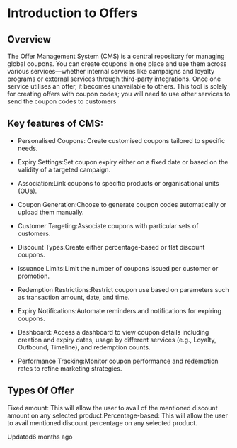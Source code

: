 # Introduction to Offers

## Overview

The Offer Management System (CMS) is a central repository for managing global coupons. You can create coupons in one place and use them across various services—whether internal services like campaigns and loyalty programs or external services through third-party integrations. Once one service utilises an offer, it becomes unavailable to others. This tool is solely for creating offers with coupon codes; you will need to use other services to send the coupon codes to customers

## Key features of CMS:

- Personalised Coupons: Create customised coupons tailored to specific needs.

- Expiry Settings:Set coupon expiry either on a fixed date or based on the validity of a targeted campaign.

- Association:Link coupons to specific products or organisational units (OUs).

- Coupon Generation:Choose to generate coupon codes automatically or upload them manually.

- Customer Targeting:Associate coupons with particular sets of customers.

- Discount Types:Create either percentage-based or flat discount coupons.

- Issuance Limits:Limit the number of coupons issued per customer or promotion.

- Redemption Restrictions:Restrict coupon use based on parameters such as transaction amount, date, and time.

- Expiry Notifications:Automate reminders and notifications for expiring coupons.

- Dashboard: Access a dashboard to view coupon details including creation and expiry dates, usage by different services (e.g., Loyalty, Outbound, Timeline), and redemption counts.

- Performance Tracking:Monitor coupon performance and redemption rates to refine marketing strategies.

## Types Of Offer

Fixed amount: This will allow the user to avail of the mentioned discount amount on any selected product.Percentage-based: This will allow the user to avail mentioned discount percentage on any selected product.

Updated6 months ago